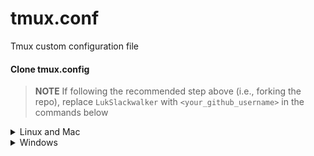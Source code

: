 # tmux.conf
Tmux custom configuration file

#### Clone tmux.config
> **NOTE**
> If following the recommended step above (i.e., forking the repo), replace
> `LukSlackwalker` with `<your_github_username>` in the commands below

<details><summary> Linux and Mac </summary>

```sh
git clone https://github.com/LukSlackwalker/tmux.conf.git "${XDG_CONFIG_HOME:-$HOME/.config}"/nvim
```

</details>

<details><summary> Windows </summary>

If you're using `cmd.exe`:

```
git clone https://github.com/LukSlackwalker/tmux.conf.git %userprofile%\AppData\Local\nvim\
```

If you're using `powershell.exe`

```
git clone https://github.com/LukSlackwalker/tmux.conf.git $env:USERPROFILE\AppData\Local\nvim\
```

</details>

